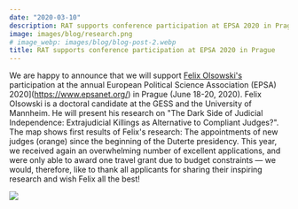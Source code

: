 ```yaml
---
date: "2020-03-10"
description: RAT supports conference participation at EPSA 2020 in Prague
image: images/blog/research.png
# image_webp: images/blog/blog-post-2.webp
title: RAT supports conference participation at EPSA 2020 in Prague
---
```


We are happy to announce that we will support [Felix Olsowski's](https://www.sowi.uni-mannheim.de/en/carey/team/academic-staff/olsowski-felix/) participation at the annual European Political Science Association (EPSA) 2020](https://www.epsanet.org/) in Prague (June 18-20, 2020). Felix Olsowski is a doctoral candidate at the GESS and the University of Mannheim. He will present his research on "The Dark Side of Judicial Independence: Extrajudicial Killings as Alternative to Compliant Judges?". The map shows first results of Felix's research: The appointments of new judges (orange) since the beginning of the Duterte presidency.
 This year, we received again an overwhelming number of excellent applications, and were only able to award one travel grant due to budget constraints — we would, therefore, like to thank all applicants for sharing their inspiring research and wish Felix all the best!

![](/images/portfolio/conference-felix.jpg)